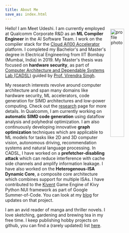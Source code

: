 ```yaml
---
title: About Me
save_as: index.html
---
```


Hello! I am Meet Udeshi. 
<img src="/images/profile.jpg" alt="profile photo" title="Yes, that's me." style="margin: 10px; width: 30%; float:right;"/>
I am currently employed at Qualcomm Corporate R&D as an **ML Compiler Engineer**
in the AI Software Team.
I work on the compiler stack for the
[Cloud AI100 Accelerator](https://www.qualcomm.com/products/cloud-artificial-intelligence) platform.
I completed my Bachelor's and Master's degree in Electrical Engineering from IIT Bombay
(Mumbai, India) in 2019.
My Master's thesis was focused on **hardware security**,
as part of [Computer Architecture and Dependable Systems Lab (CADSL)](https://www.ee.iitb.ac.in/student/~cadsl/)
guided by [Prof. Virendra Singh](https://www.ee.iitb.ac.in/~viren/).

My research interests revolve around computer architecture and span many domains like hardware security,
ML accelerators, code generation for SIMD architectures and low-power computing. Check out the [research](/research) page for more details.
In Qualcomm, I am currently working on **automatic SIMD code generation** using dataflow analysis and polyhedral optimization.
I am also continuously developing innovative **graph optimization** techniques which are applicable to
ML models for tasks like 2D and 3D computer vision, autonomous driving, recommendation systems and natural language processing.
In CADSL, I have worked on a **prefetcher-disabling attack** which can reduce interference with cache side channels and amplify information leakage.
I have also worked on the **Heterogenous-ISA Dynamic Core**, a composite core architecture which combines support for multiple ISAs.
I have contributed to the [Kivent](https://github.com/kivy/kivent) Game Engine of Kivy Python NUI framework as part of Google Summer-of-Code.
You can look at my [blog](/blog) for updates on that project.

I am an avid reader of manga and thriller novels. I love sketching, gardening and brewing tea in my free time.
I keep publishing hobby projects on github, you can find a (rarely updated) list [here](/hobby).
